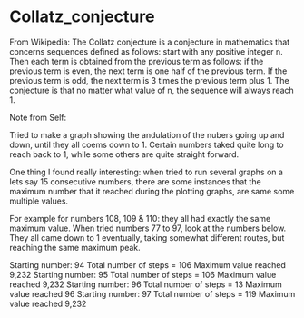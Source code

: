 # Collatz_conjecture

From Wikipedia: The Collatz conjecture is a conjecture in mathematics that 
concerns sequences defined as follows: start with any positive integer n. 
Then each term is obtained from the previous term as follows: 
if the previous term is even, the next term is one half of the previous term. 
If the previous term is odd, the next term is 3 times the previous term plus 1.
The conjecture is that no matter what value of n, the sequence will always reach 1.

Note from Self:

Tried to make a graph showing the andulation of the nubers going up and down,
until they all coems down to 1. Certain numbers taked quite long to reach
back to 1, while some others are quite straight forward.

One thing I found really interesting: when tried to run several graphs on a
lets say 15 consecutive numbers, there are some instances that the maximum
number that it reached during the plotting graphs, are same some multiple
values.

For example for numbers 108, 109 & 110: they all had exactly the same maximum
value. When tried numbers 77 to 97, look at the numbers below. They all 
came down to 1 eventually, taking somewhat different routes, but reaching
the same maximum peak.



Starting number: 94
Total number of steps = 106
Maximum value reached 9,232
Starting number: 95
Total number of steps = 106
Maximum value reached 9,232
Starting number: 96
Total number of steps = 13
Maximum value reached 96
Starting number: 97
Total number of steps = 119
Maximum value reached 9,232

